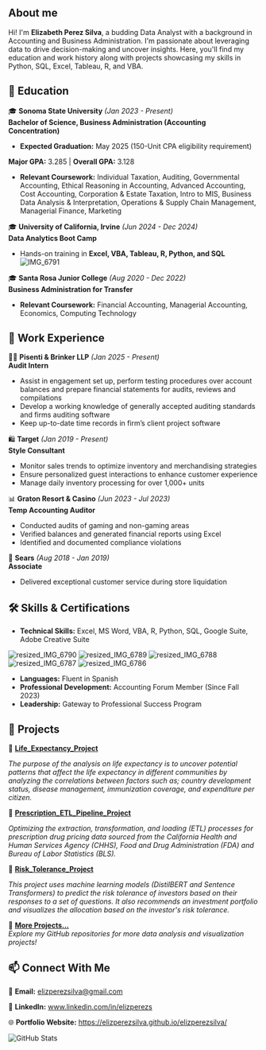 ## About me

Hi! I'm **Elizabeth Perez Silva**, a budding Data Analyst with a background in Accounting and Business Administration. I'm passionate about leveraging data to drive decision-making and uncover insights. Here, you'll find my education and work history along with projects showcasing my skills in Python, SQL, Excel, Tableau, R, and VBA.

## 📜 Education
🎓 **Sonoma State University** *(Jan 2023 - Present)*  
**Bachelor of Science, Business Administration (Accounting Concentration)**  
- **Expected Graduation:** May 2025 (150-Unit CPA eligibility requirement)

**Major GPA:** 3.285 | **Overall GPA:** 3.128  

- **Relevant Coursework:** Individual Taxation, Auditing, Governmental Accounting, Ethical Reasoning in Accounting, Advanced Accounting, Cost Accounting, Corporation & Estate Taxation, Intro to MIS, Business Data Analysis & Interpretation, Operations & Supply Chain Management, Managerial Finance, Marketing

🎓 **University of California, Irvine** *(Jun 2024 - Dec 2024)*  
**Data Analytics Boot Camp**  
- Hands-on training in **Excel, VBA, Tableau, R, Python, and SQL**
![IMG_6791](https://github.com/user-attachments/assets/2bc68ab1-e70a-4e2c-8e79-6947fed53393)

🎓 **Santa Rosa Junior College** *(Aug 2020 - Dec 2022)*  
**Business Administration for Transfer**  
- **Relevant Coursework:** Financial Accounting, Managerial Accounting, Economics, Computing Technology  

## 💼 Work Experience
🧑‍💻 **Pisenti & Brinker LLP** *(Jan 2025 - Present)*  
**Audit Intern**  
- Assist in engagement set up, perform testing procedures over account balances and prepare financial statements for audits, reviews and compilations
- Develop a working knowledge of generally accepted auditing standards and firms auditing software
- Keep up-to-date time records in firm’s client project software

🛍 **Target** *(Jan 2019 - Present)*  
**Style Consultant**  
- Monitor sales trends to optimize inventory and merchandising strategies  
- Ensure personalized guest interactions to enhance customer experience  
- Manage daily inventory processing for over 1,000+ units  

📊 **Graton Resort & Casino** *(Jun 2023 - Jul 2023)*  
**Temp Accounting Auditor**  
- Conducted audits of gaming and non-gaming areas  
- Verified balances and generated financial reports using Excel  
- Identified and documented compliance violations  

🏬 **Sears** *(Aug 2018 - Jan 2019)*  
**Associate**  
- Delivered exceptional customer service during store liquidation  

## 🛠 Skills & Certifications
- **Technical Skills:** Excel, MS Word, VBA, R, Python, SQL, Google Suite, Adobe Creative Suite
  
![resized_IMG_6790](https://github.com/user-attachments/assets/b9a9946b-4a37-4172-957c-a8090f5e6e5b)
![resized_IMG_6789](https://github.com/user-attachments/assets/f42de1d0-16a3-4cfa-b899-e89c305a63ae)
![resized_IMG_6788](https://github.com/user-attachments/assets/106fd004-1b39-4dbd-b32a-51e670e3952f)
![resized_IMG_6787](https://github.com/user-attachments/assets/0595bec5-9aed-4786-a6ca-1423eacd80eb)
![resized_IMG_6786](https://github.com/user-attachments/assets/b50c8f75-58b3-4b17-9b74-526bf2081bfa)
- **Languages:** Fluent in Spanish  
- **Professional Development:** Accounting Forum Member (Since Fall 2023)  
- **Leadership:** Gateway to Professional Success Program  

## 📂 Projects
🔹 **[Life_Expectancy_Project]( https://github.com/elizperezsilva/Life_Expectancy_Project)**  

*The purpose of the analysis on life expectancy is to uncover potential patterns that affect the life expectancy in different communities by analyzing the correlations between factors such as; country development status, disease management, immunization coverage, and expenditure per citizen.*

🔹 **[Prescription_ETL_Pipeline_Project](https://github.com/elizperezsilva/Prescription_ETL_Pipeline_Project)**  

*Optimizing the extraction, transformation, and loading (ETL) processes for prescription drug pricing data sourced from the California Health and Human Services Agency (CHHS), Food and Drug Administration (FDA) and Bureau of Labor Statistics (BLS).*

🔹 **[Risk_Tolerance_Project](https://github.com/elizperezsilva/Risk_Tolerance_Project)**

*This project uses machine learning models (DistilBERT and Sentence Transformers) to predict the risk tolerance of investors based on their responses to a set of questions. It also recommends an investment portfolio and visualizes the allocation based on the investor's risk tolerance.*

🔹 **[More Projects...](https://github.com/elizperezsilva)**  
*Explore my GitHub repositories for more data analysis and visualization projects!*  

## 📫 Connect With Me
📧 **Email:** elizperezsilva@gmail.com

💼 **LinkedIn:** www.linkedin.com/in/elizperezs

🌐 **Portfolio Website:** https://elizperezsilva.github.io/elizperezsilva/

![GitHub Stats](https://github-readme-stats.vercel.app/api?username=elizperezsilva&show_icons=true&theme=tokyonight)

